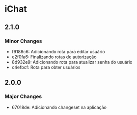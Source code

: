 # iChat

## 2.1.0

### Minor Changes

- f9188c6: Adicionando rota para editar usuário
- e2f0fa6: Finalizando rotas de autorização
- 8d932e9: Adicionando rota para atualizar senha do usuário
- c4efbcf: Rota para obter usuários

## 2.0.0

### Major Changes

- 67018de: Adicionando changeset na aplicação
